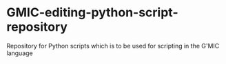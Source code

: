 # GMIC-editing-python-script-repository
Repository for Python scripts which is to be used for scripting in the G'MIC language
